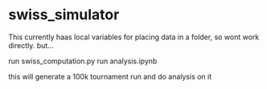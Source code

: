# swiss_simulator

This currently haas local variables for placing data in a folder, so wont work directly. but...

run swiss_computation.py
run analysis.ipynb

this will generate a 100k tournament run and do analysis on it
